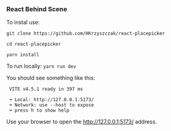 ### React Behind Scene

To instal use:

`git clone https://github.com/HKrzyszczak/react-placepicker`

`cd react-placepicker`

`yarn install`

To run locally: `yarn run dev`

You should see something like this:

```
 VITE v4.5.1 ready in 397 ms

 ➜ Local: http://127.0.0.1:5173/
 ➜ Network: use --host to expose
 ➜ press h to show help
```

Use your browser to open the http://127.0.0.1:5173/ address.
